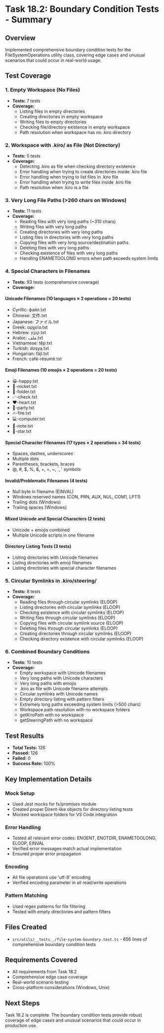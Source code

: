 # Task 18.2: Boundary Condition Tests - Summary

## Overview
Implemented comprehensive boundary condition tests for the FileSystemOperations utility class, covering edge cases and unusual scenarios that could occur in real-world usage.

## Test Coverage

### 1. Empty Workspace (No Files)
- **Tests:** 7 tests
- **Coverage:**
  - Listing files in empty directories
  - Creating directories in empty workspace
  - Writing files to empty directories
  - Checking file/directory existence in empty workspace
  - Path resolution when workspace has no .kiro directory

### 2. Workspace with .kiro/ as File (Not Directory)
- **Tests:** 5 tests
- **Coverage:**
  - Detecting .kiro as file when checking directory existence
  - Error handling when trying to create directories inside .kiro file
  - Error handling when trying to list files in .kiro file
  - Error handling when trying to write files inside .kiro file
  - Path resolution when .kiro is a file

### 3. Very Long File Paths (>260 chars on Windows)
- **Tests:** 11 tests
- **Coverage:**
  - Reading files with very long paths (~310 chars)
  - Writing files with very long paths
  - Creating directories with very long paths
  - Listing files in directories with very long paths
  - Copying files with very long source/destination paths
  - Deleting files with very long paths
  - Checking existence of files with very long paths
  - Handling ENAMETOOLONG errors when path exceeds system limits

### 4. Special Characters in Filenames
- **Tests:** 93 tests (comprehensive coverage)
- **Coverage:**

#### Unicode Filenames (10 languages × 2 operations = 20 tests)
  - Cyrillic: файл.txt
  - Chinese: 文件.txt
  - Japanese: ファイル.txt
  - Greek: αρχείο.txt
  - Hebrew: קוֹבֶץ.txt
  - Arabic: ملف.txt
  - Vietnamese: tệp.txt
  - Turkish: dosya.txt
  - Hungarian: fájl.txt
  - French: café-résumé.txt

#### Emoji Filenames (10 emojis × 2 operations = 20 tests)
  - 😀-happy.txt
  - 🚀-rocket.txt
  - 📁-folder.txt
  - ✅-check.txt
  - ❤️-heart.txt
  - 🎉-party.txt
  - 🔥-fire.txt
  - 💻-computer.txt
  - 📝-note.txt
  - 🌟-star.txt

#### Special Character Filenames (17 types × 2 operations = 34 tests)
  - Spaces, dashes, underscores
  - Multiple dots
  - Parentheses, brackets, braces
  - @, #, $, %, &, +, =, ~, `, ' symbols

#### Invalid/Problematic Filenames (4 tests)
  - Null byte in filename (EINVAL)
  - Windows reserved names (CON, PRN, AUX, NUL, COM1, LPT1)
  - Trailing dots (Windows)
  - Trailing spaces (Windows)

#### Mixed Unicode and Special Characters (2 tests)
  - Unicode + emojis combined
  - Multiple Unicode scripts in one filename

#### Directory Listing Tests (3 tests)
  - Listing directories with Unicode filenames
  - Listing directories with emoji filenames
  - Listing directories with special character filenames

### 5. Circular Symlinks in .kiro/steering/
- **Tests:** 8 tests
- **Coverage:**
  - Reading files through circular symlinks (ELOOP)
  - Listing directories with circular symlinks (ELOOP)
  - Checking existence with circular symlinks (ELOOP)
  - Writing files through circular symlinks (ELOOP)
  - Copying files with circular symlink source (ELOOP)
  - Deleting files through circular symlinks (ELOOP)
  - Creating directories through circular symlinks (ELOOP)
  - Checking directory existence with circular symlinks (ELOOP)

### 6. Combined Boundary Conditions
- **Tests:** 10 tests
- **Coverage:**
  - Empty workspace with Unicode filenames
  - Very long paths with Unicode characters
  - Very long paths with emojis
  - .kiro as file with Unicode filename attempts
  - Circular symlinks with Unicode names
  - Empty directory listing with pattern filters
  - Extremely long paths exceeding system limits (>500 chars)
  - Workspace path resolution with no workspace folders
  - getKiroPath with no workspace
  - getSteeringPath with no workspace

## Test Results
- **Total Tests:** 126
- **Passed:** 126
- **Failed:** 0
- **Success Rate:** 100%

## Key Implementation Details

### Mock Setup
- Used Jest mocks for fs/promises module
- Created proper Dirent-like objects for directory listing tests
- Mocked workspace folders for VS Code integration

### Error Handling
- Tested all relevant error codes: ENOENT, ENOTDIR, ENAMETOOLONG, ELOOP, EINVAL
- Verified error messages match actual implementation
- Ensured proper error propagation

### Encoding
- All file operations use 'utf-8' encoding
- Verified encoding parameter in all read/write operations

### Pattern Matching
- Used regex patterns for file filtering
- Tested with empty directories and pattern filters

## Files Created
- `src/utils/__tests__/file-system-boundary.test.ts` - 656 lines of comprehensive boundary condition tests

## Requirements Covered
- All requirements from Task 18.2
- Comprehensive edge case coverage
- Real-world scenario testing
- Cross-platform considerations (Windows, Unix)

## Next Steps
Task 18.2 is complete. The boundary condition tests provide robust coverage of edge cases and unusual scenarios that could occur in production use.
